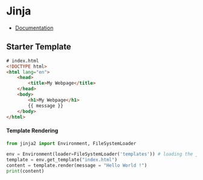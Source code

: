 # Jinja

* [Documentation](https://jinja.palletsprojects.com/)


## Starter Template


```html
# index.html
<!DOCTYPE html>
<html lang="en">
    <head>
        <title>My Webpage</title>
    </head>
    <body>
        <h1>My Webpage</h1>
        {{ message }}
    </body>
</html>
```

#### Template Rendering

```python
from jinja2 import Environment, FileSystemLoader

env = Environment(loader=FileSystemLoader('templates')) # loading the jinja2 environment
template = env.get_template("index.html")
content = template.render(message = "Hello World !")
print(content)
```